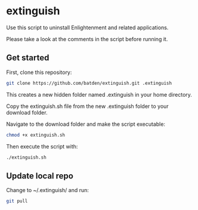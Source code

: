 # extinguish

Use this script to uninstall Enlightenment and related applications.

Please take a look at the comments in the script before running it.

## Get started

First, clone this repository:

```bash
git clone https://github.com/batden/extinguish.git .extinguish
```

This creates a new hidden folder named .extinguish in your home directory.

Copy the extinguish.sh file from the new .extinguish folder to your download folder.

Navigate to the download folder and make the script executable:

```bash
chmod +x extinguish.sh
```

Then execute the script with:

```bash
./extinguish.sh
```

## Update local repo

Change to ~/.extinguish/ and run:

```bash
git pull
```
